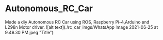 # Autonomous_RC_Car
Made a diy Autonomous RC Car using ROS, Raspberry Pi-4,Arduino and L298n Motor driver.
![alt text](./rc_car_imgs/WhatsApp Image 2021-06-25 at 9.49.30 PM.jpeg "Title")

